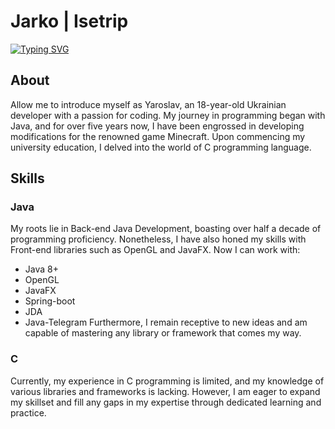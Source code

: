 # Jarko | Isetrip
<a href="https://git.io/typing-svg"><img src="https://readme-typing-svg.herokuapp.com?font=Fira+Code&pause=1000&color=A82FCD&center=true&width=600&height=50&lines=Computer+science+student%2C+developer+from+Ukraine" alt="Typing SVG" /></a>
## About
Allow me to introduce myself as Yaroslav, an 18-year-old Ukrainian developer with a passion for coding. My journey in programming began with Java, and for over five years now, I have been engrossed in developing modifications for the renowned game Minecraft. Upon commencing my university education, I delved into the world of C programming language.
## Skills
### Java
My roots lie in Back-end Java Development, boasting over half a decade of programming proficiency. Nonetheless, I have also honed my skills with Front-end libraries such as OpenGL and JavaFX. Now I can work with:
 - Java 8+
 - OpenGL
 - JavaFX
 - Spring-boot
 - JDA
 - Java-Telegram
Furthermore, I remain receptive to new ideas and am capable of mastering any library or framework that comes my way.
### C
Currently, my experience in C programming is limited, and my knowledge of various libraries and frameworks is lacking. However, I am eager to expand my skillset and fill any gaps in my expertise through dedicated learning and practice.
